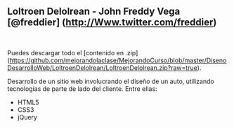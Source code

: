 ## Loltroen Delolrean - John Freddy Vega  [@freddier] (http://Www.twitter.com/freddier)
<br />


Puedes descargar todo el [contenido en .zip] (https://github.com/mejorandolaclase/MejorandoCurso/blob/master/DisenoDesarrolloWeb/LoltroenDelolrean/LoltroenDelolrean.zip?raw=true).

Desarrollo de un sitio web involucrando el diseño de un auto, utilizando tecnologías de parte de lado del cliente. Entre ellas:
- HTML5
- CSS3
- jQuery
